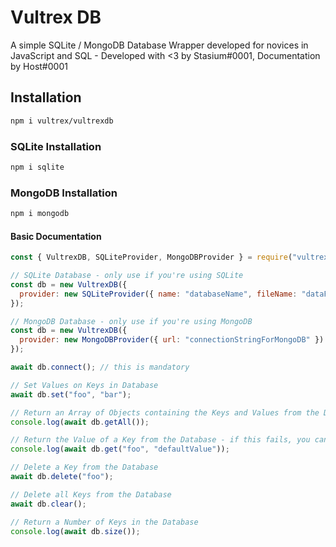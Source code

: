 # Vultrex DB

A simple SQLite / MongoDB Database Wrapper developed for novices in JavaScript and SQL - Developed with <3 by Stasium#0001, Documentation by Host#0001

## Installation
```bash
npm i vultrex/vultrexdb
```  

### SQLite Installation
```bash
npm i sqlite
```

### MongoDB Installation
```bash
npm i mongodb
```
 
#### Basic Documentation
```javascript
const { VultrexDB, SQLiteProvider, MongoDBProvider } = require("vultrex.db");

// SQLite Database - only use if you're using SQLite
const db = new VultrexDB({
  provider: new SQLiteProvider({ name: "databaseName", fileName: "dataFileName" })
});

// MongoDB Database - only use if you're using MongoDB
const db = new VultrexDB({
  provider: new MongoDBProvider({ url: "connectionStringForMongoDB" })
});

await db.connect(); // this is mandatory

// Set Values on Keys in Database
await db.set("foo", "bar");

// Return an Array of Objects containing the Keys and Values from the Database
console.log(await db.getAll());

// Return the Value of a Key from the Database - if this fails, you can return a optional Default Value
console.log(await db.get("foo", "defaultValue"));

// Delete a Key from the Database
await db.delete("foo");

// Delete all Keys from the Database
await db.clear();

// Return a Number of Keys in the Database
console.log(await db.size());
```
